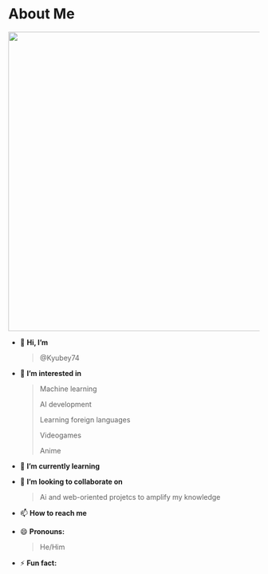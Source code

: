 # About Me 

<div id="header" align="center">
  <img src="https://media.giphy.com/media/ZPChMPbktXlEgqn6UA/giphy.gif" width="600"/>
</div>

- 👋 **Hi, I’m**

  > @Kyubey74
- 👀 <strong> **I’m interested in** </strong>

  > Machine learning
  >
  >  AI development
  >
  > Learning foreign languages
  >
  > Videogames
  >
  > Anime
- 🌱 **I’m currently learning**


- 💞️ **I’m looking to collaborate on** 

  > Ai and web-oriented projetcs to amplify my knowledge
- 📫 <strong> **How to reach me** </strong>

  > 
- 😄 **Pronouns:**

  > He/Him
- ⚡  **Fun fact:** 

<!---
Kyubey74/Kyubey74 is a ✨ special ✨ repository because its `README.md` (this file) appears on your GitHub profile.
You can click the Preview link to take a look at your changes.
--->
